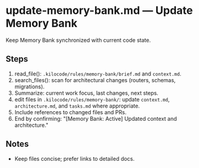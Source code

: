 # update-memory-bank.md — Update Memory Bank

Keep Memory Bank synchronized with current code state.

## Steps
1) read_file(): `.kilocode/rules/memory-bank/brief.md` and `context.md`.
2) search_files(): scan for architectural changes (routers, schemas, migrations).
3) Summarize: current work focus, last changes, next steps.
4) edit files in `.kilocode/rules/memory-bank/`: update `context.md`, `architecture.md`, and `tasks.md` where appropriate.
5) Include references to changed files and PRs.
6) End by confirming: "[Memory Bank: Active] Updated context and architecture."

## Notes
- Keep files concise; prefer links to detailed docs.
